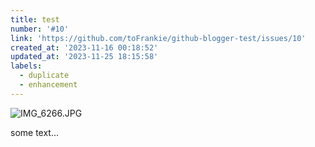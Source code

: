 ```yaml
---
title: test
number: '#10'
link: 'https://github.com/toFrankie/github-blogger-test/issues/10'
created_at: '2023-11-16 00:18:52'
updated_at: '2023-11-25 18:15:58'
labels:
  - duplicate
  - enhancement
---
```


![IMG_6266.JPG](https://cdn.jsdelivr.net/gh/toFrankie/github-blogger-test@test/images/2023/10/1700903565965.jpg)

some text...
